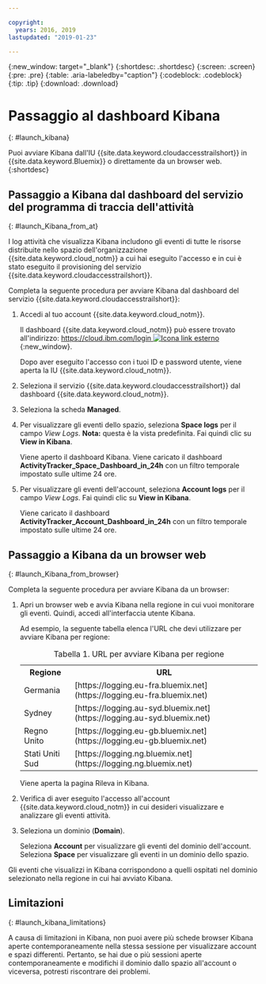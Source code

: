 ```yaml
---

copyright:
  years: 2016, 2019
lastupdated: "2019-01-23"

---
```


{:new_window: target="_blank"}
{:shortdesc: .shortdesc}
{:screen: .screen}
{:pre: .pre}
{:table: .aria-labeledby="caption"}
{:codeblock: .codeblock}
{:tip: .tip}
{:download: .download}



# Passaggio al dashboard Kibana
{: #launch_kibana}

Puoi avviare Kibana dall'IU {{site.data.keyword.cloudaccesstrailshort}} in {{site.data.keyword.Bluemix}} o direttamente da un browser web.
{:shortdesc}
   

##  Passaggio a Kibana dal dashboard del servizio del programma di traccia dell'attività
{: #launch_Kibana_from_at}

I log attività che visualizza Kibana includono gli eventi di tutte le risorse distribuite nello spazio dell'organizzazione {{site.data.keyword.cloud_notm}} a cui hai eseguito l'accesso e in cui è stato eseguito il provisioning del servizio {{site.data.keyword.cloudaccesstrailshort}}.

Completa la seguente procedura per avviare Kibana dal dashboard del servizio {{site.data.keyword.cloudaccesstrailshort}}:

1. Accedi al tuo account {{site.data.keyword.cloud_notm}}.

    Il dashboard {{site.data.keyword.cloud_notm}} può essere trovato all'indirizzo: [https://cloud.ibm.com/login ![Icona link esterno](../../icons/launch-glyph.svg "Icona link esterno")](https://cloud.ibm.com/login){:new_window}.
    
	Dopo aver eseguito l'accesso con i tuoi ID e password utente, viene aperta la IU {{site.data.keyword.cloud_notm}}.

2. Seleziona il servizio {{site.data.keyword.cloudaccesstrailshort}} dal dashboard {{site.data.keyword.cloud_notm}}. 
    
3. Seleziona la scheda **Managed**.

4. Per visualizzare gli eventi dello spazio, seleziona **Space logs** per il campo *View Logs*. **Nota:** questa è la vista predefinita. Fai quindi clic su **View in Kibana**. 

    Viene aperto il dashboard Kibana. Viene caricato il dashboard **ActivityTracker_Space_Dashboard_in_24h** con un filtro temporale impostato sulle ultime 24 ore.

5. Per visualizzare gli eventi dell'account, seleziona **Account logs** per il campo *View Logs*. Fai quindi clic su **View in Kibana**. 

    Viene caricato il dashboard **ActivityTracker_Account_Dashboard_in_24h** con un filtro temporale impostato sulle ultime 24 ore.
	
	
##  Passaggio a Kibana da un browser web
{: #launch_Kibana_from_browser}

Completa la seguente procedura per avviare Kibana da un browser:

1. Apri un browser web e avvia Kibana nella regione in cui vuoi monitorare gli eventi. Quindi, accedi all'interfaccia utente Kibana.
    
    Ad esempio, la seguente tabella elenca l'URL che devi utilizzare per avviare Kibana per regione:
      
    <table>
          <caption>Tabella 1. URL per avviare Kibana per regione</caption>
           <tr>
            <th>Regione</th>
            <th>URL</th>
          </tr>
          <tr>
            <td>Germania</td>
            <td>[https://logging.eu-fra.bluemix.net](https://logging.eu-fra.bluemix.net) </td>
          </tr>
          <tr>
            <td>Sydney</td>
            <td>[https://logging.au-syd.bluemix.net](https://logging.au-syd.bluemix.net) </td>
          </tr>
		  <tr>
            <td>Regno Unito</td>
            <td>[https://logging.eu-gb.bluemix.net](https://logging.eu-gb.bluemix.net)</td>
          </tr>
		  <tr>
            <td>Stati Uniti Sud</td>
            <td>[https://logging.ng.bluemix.net](https://logging.ng.bluemix.net) </td>
          </tr>
    </table>
	
	Viene aperta la pagina Rileva in Kibana.
	
2. Verifica di aver eseguito l'accesso all'account {{site.data.keyword.cloud_notm}} in cui desideri visualizzare e analizzare gli eventi attività.

3. Seleziona un dominio (**Domain**).

    Seleziona **Account** per visualizzare gli eventi del dominio dell'account.
    Seleziona **Space** per visualizzare gli eventi in un dominio dello spazio.

Gli eventi che visualizzi in Kibana corrispondono a quelli ospitati nel dominio selezionato nella regione in cui hai avviato Kibana.


## Limitazioni
{: #launch_kibana_limitations}

 A causa di limitazioni in Kibana, non puoi avere più schede browser Kibana aperte contemporaneamente nella stessa sessione per visualizzare account e spazi differenti. Pertanto, se hai due o più sessioni aperte contemporaneamente e modifichi il dominio dallo spazio all'account o viceversa, potresti riscontrare dei problemi.
	



